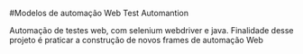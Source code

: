 #Modelos de automação Web Test Automantion


Automação de testes web, com selenium webdriver e java. 
Finalidade desse projeto é praticar a construção de novos frames de automação Web